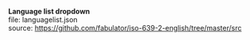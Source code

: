 <strong>Language list dropdown</strong> <br/>
file:   languagelist.json <br/>
source: https://github.com/fabulator/iso-639-2-english/tree/master/src

